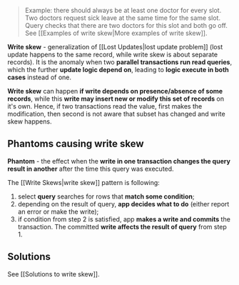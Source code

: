 > Example: there should always be at least one doctor for every slot. Two doctors request sick leave at the same time for the same slot. Query checks that there are two doctors for this slot and both go off. See [[Examples of write skew|More examples of write skew]].

**Write skew** - generalization of [[Lost Updates|lost update problem]] (lost update happens to the same record, while write skew is about separate records). It is the anomaly when two **parallel transactions run read queries**, which the further **update logic depend on**, leading to **logic execute in both cases** instead of one.

**Write skew** can happen **if write depends on presence/absence of some records**, while this **write may insert new or modify this set of records** on it's own. Hence, if two transactions read the value, first makes the modification, then second is not aware that subset has changed and write skew happens.

## Phantoms causing write skew

**Phantom** - the effect when the **write in one transaction changes the query result in another** after the time this query was executed.

The [[Write Skews|write skew]] pattern is following:
1. select **query** searches for rows that **match some condition**;
2. depending on the result of query, **app decides what to do** (either report an error or make the write);
3. if condition from step 2 is satisfied, app **makes a write and commits** the transaction. The committed **write affects the result of query** from step 1.

## Solutions

See [[Solutions to write skew]].